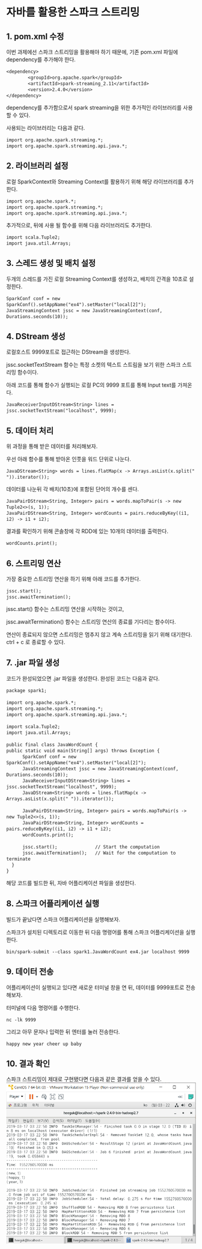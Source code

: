 ﻿# 자바를 활용한 스파크 스트리밍

## 1. pom.xml 수정
이번 과제에선 스파크 스트리밍을 활용해야 하기 때문에, 기존 pom.xml 파일에 dependency를 추가해야 한다.
~~~
<dependency>
    	<groupId>org.apache.spark</groupId>
    	<artifactId>spark-streaming_2.11</artifactId>
    	<version>2.4.0</version>
</dependency>
~~~
dependency를 추가함으로서 spark streaming을 위한 추가적인 라이브러리를 사용할 수 있다. 

사용되는 라이브러리는 다음과 같다.
~~~
import org.apache.spark.streaming.*;
import org.apache.spark.streaming.api.java.*;
~~~
## 2. 라이브러리 설정
로컬 SparkContext와 Streaming Context를 활용하기 위해 해당 라이브러리를 추가한다.
~~~
import org.apache.spark.*;
import org.apache.spark.streaming.*;
import org.apache.spark.streaming.api.java.*;
~~~
추가적으로, 뒤에 사용 될 함수를 위해 다음 라이브러리도 추가한다.
~~~
import scala.Tuple2;
import java.util.Arrays;
~~~
## 3. 스레드 생성 및 배치 설정
두개의 스레드를 가진 로컬 Streaming Context를 생성하고, 배치의 간격을 10초로 설정한다. 
~~~
SparkConf conf = new SparkConf().setAppName("ex4").setMaster("local[2]");
JavaStreamingContext jssc = new JavaStreamingContext(conf, Durations.seconds(10));
~~~
## 4. DStream 생성
로컬호스트 9999포트로 접근하는 DStream을 생성한다. 

jssc.socketTextStream 함수는 특정 소켓의 텍스트 스트림을 보기 위한 스파크 스트리밍 함수이다. 

아래 코드를 통해 함수가 실행되는 로컬 PC의 9999 포트를 통해 Input text를 가져온다.
~~~
JavaReceiverInputDStream<String> lines = jssc.socketTextStream("localhost", 9999);
~~~

## 5. 데이터 처리
위 과정을 통해 받은 데이터를 처리해보자. 

우선 아래 함수를 통해 받아온 인풋을 워드 단위로 나눈다.
~~~
JavaDStream<String> words = lines.flatMap(x -> Arrays.asList(x.split(" ")).iterator());
~~~
데이터를 나눈뒤 각 배치(10초)에 포함된 단어의 개수를 센다.
~~~
JavaPairDStream<String, Integer> pairs = words.mapToPair(s -> new Tuple2<>(s, 1));
JavaPairDStream<String, Integer> wordCounts = pairs.reduceByKey((i1, i2) -> i1 + i2);
~~~
결과를 확인하기 위해 콘솔창에 각 RDD에 있는 10개의 데이터를 출력한다.
~~~
wordCounts.print();
~~~
## 6. 스트리밍 연산
가장 중요한 스트리밍 연산을 하기 위해 아래 코드를 추가한다.
~~~
jssc.start();
jssc.awaitTermination();
~~~
jssc.start() 함수는 스트리밍 연산을 시작하는 것이고,

jssc.awaitTermination() 함수는 스트리밍 연산의 종료를 기다리는 함수이다. 

연산이 종료되지 않으면 스트리밍은 멈추지 않고 계속 스트리밍을 읽기 위해 대기한다.
ctrl + c 로 종료할 수 있다.

## 7. .jar 파일 생성
코드가 완성되었으면 .jar 파일을 생성한다.
완성된 코드는 다음과 같다.
~~~
package spark1;

import org.apache.spark.*;
import org.apache.spark.streaming.*;
import org.apache.spark.streaming.api.java.*;

import scala.Tuple2;
import java.util.Arrays;

public final class JavaWordCount {
public static void main(String[] args) throws Exception {
	  SparkConf conf = new SparkConf().setAppName("ex4").setMaster("local[2]");
	  JavaStreamingContext jssc = new JavaStreamingContext(conf, Durations.seconds(10));
	  JavaReceiverInputDStream<String> lines = jssc.socketTextStream("localhost", 9999);
	  JavaDStream<String> words = lines.flatMap(x -> Arrays.asList(x.split(" ")).iterator());
	  
	  JavaPairDStream<String, Integer> pairs = words.mapToPair(s -> new Tuple2<>(s, 1));
	  JavaPairDStream<String, Integer> wordCounts = pairs.reduceByKey((i1, i2) -> i1 + i2);
	  wordCounts.print();
	  
	  jssc.start();              // Start the computation
	  jssc.awaitTermination();   // Wait for the computation to terminate
  }
}
~~~
해당 코드를 빌드한 뒤, 자바 어플리케이션 파일을 생성한다.
## 8. 스파크 어플리케이션 실행
빌드가 끝났다면 스파크 어플리케이션을 실행해보자. 

스파크가 설치된 디렉토리로 이동한 뒤 다음 명령어를 통해 스파크 어플리케이션을 실행한다.
~~~
bin/spark-submit --class spark1.JavaWordCount ex4.jar localhost 9999
~~~
## 9. 데이터 전송
어플리케이션이 실행되고 있다면 새로운 터미널 창을 연 뒤, 데이터를 9999포트로 전송해보자. 

터미널에 다음 명령어를 수행한다.
~~~
nc -lk 9999
~~~
그리고 아무 문자나 입력한 뒤 엔터를 눌러 전송한다.
~~~
happy new year cheer up baby
~~~
## 10. 결과 확인
스파크 스트리밍이 제대로 구현됐다면 다음과 같은 결과를 얻을 수 있다. 
![ex2](./img/output.png)


